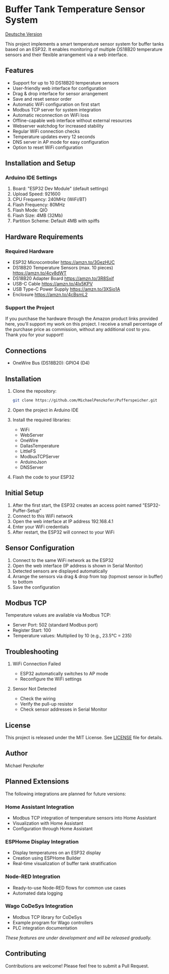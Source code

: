 # Buffer Tank Temperature Sensor System

[Deutsche Version](README.md)

This project implements a smart temperature sensor system for buffer tanks based on an ESP32. It enables monitoring of multiple DS18B20 temperature sensors and their flexible arrangement via a web interface.

## Features

- Support for up to 10 DS18B20 temperature sensors
- User-friendly web interface for configuration
- Drag & drop interface for sensor arrangement
- Save and reset sensor order
- Automatic WiFi configuration on first start
- Modbus TCP server for system integration
- Automatic reconnection on WiFi loss
- Offline-capable web interface without external resources
- Webserver watchdog for increased stability
- Regular WiFi connection checks
- Temperature updates every 12 seconds
- DNS server in AP mode for easy configuration
- Option to reset WiFi configuration

## Installation and Setup

### Arduino IDE Settings

1. Board: "ESP32 Dev Module" (default settings)
2. Upload Speed: 921600
3. CPU Frequency: 240MHz (WiFi/BT)
4. Flash Frequency: 80MHz
5. Flash Mode: QIO
6. Flash Size: 4MB (32Mb)
7. Partition Scheme: Default 4MB with spiffs

## Hardware Requirements

### Required Hardware

- ESP32 Microcontroller https://amzn.to/3GezHUC
- DS18B20 Temperature Sensors (max. 10 pieces) https://amzn.to/4cv8dWT
- DS18B20 Adapter Board https://amzn.to/3R8Sxif
- USB-C Cable https://amzn.to/4lx5KPV
- USB Type-C Power Supply https://amzn.to/3XSio1A
- Enclosure https://amzn.to/4cBsmL2

### Support the Project

If you purchase the hardware through the Amazon product links provided here, you'll support my work on this project. I receive a small percentage of the purchase price as commission, without any additional cost to you. Thank you for your support!

## Connections

- OneWire Bus (DS18B20): GPIO4 (D4)

## Installation

1. Clone the repository:
   ```bash
   git clone https://github.com/MichaelPenzkofer/Pufferspeicher.git
   ```

2. Open the project in Arduino IDE

3. Install the required libraries:
   - WiFi
   - WebServer
   - OneWire
   - DallasTemperature
   - LittleFS
   - ModbusTCPServer
   - ArduinoJson
   - DNSServer

4. Flash the code to your ESP32

## Initial Setup

1. After the first start, the ESP32 creates an access point named "ESP32-Puffer-Setup"
2. Connect to this WiFi network
3. Open the web interface at IP address 192.168.4.1
4. Enter your WiFi credentials
5. After restart, the ESP32 will connect to your WiFi

## Sensor Configuration

1. Connect to the same WiFi network as the ESP32
2. Open the web interface (IP address is shown in Serial Monitor)
3. Detected sensors are displayed automatically
4. Arrange the sensors via drag & drop from top (topmost sensor in buffer) to bottom
5. Save the configuration

## Modbus TCP

Temperature values are available via Modbus TCP:
- Server Port: 502 (standard Modbus port)
- Register Start: 100
- Temperature values: Multiplied by 10 (e.g., 23.5°C = 235)

## Troubleshooting

1. WiFi Connection Failed
   - ESP32 automatically switches to AP mode
   - Reconfigure the WiFi settings

2. Sensor Not Detected
   - Check the wiring
   - Verify the pull-up resistor
   - Check sensor addresses in Serial Monitor

## License

This project is released under the MIT License. See [LICENSE](LICENSE) file for details.

## Author

Michael Penzkofer

## Planned Extensions

The following integrations are planned for future versions:

### Home Assistant Integration
- Modbus TCP integration of temperature sensors into Home Assistant
- Visualization with Home Assistant
- Configuration through Home Assistant

### ESPHome Display Integration
- Display temperatures on an ESP32 display
- Creation using ESPHome Builder
- Real-time visualization of buffer tank stratification

### Node-RED Integration
- Ready-to-use Node-RED flows for common use cases
- Automated data logging

### Wago CoDeSys Integration
- Modbus TCP library for CoDeSys
- Example program for Wago controllers
- PLC integration documentation

*These features are under development and will be released gradually.*

## Contributing

Contributions are welcome! Please feel free to submit a Pull Request.
